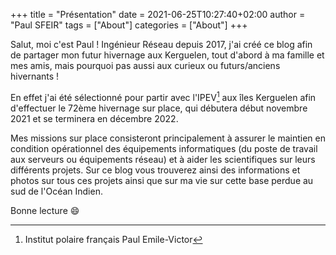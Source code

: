 +++
title = "Présentation"
date = 2021-06-25T10:27:40+02:00
author = "Paul SFEIR"
tags = ["About"]
categories = ["About"]
+++

Salut, moi c'est Paul ! Ingénieur Réseau depuis 2017, j'ai créé ce blog afin de partager mon futur hivernage aux Kerguelen, tout d'abord à ma famille et mes amis, mais pourquoi pas aussi aux curieux ou futurs/anciens hivernants !

En effet j'ai été sélectionné pour partir avec l'IPEV[^1] aux îles Kerguelen afin d'effectuer le 72ème hivernage sur place, qui débutera début novembre 2021 et se terminera en décembre 2022.

Mes missions sur place consisteront principalement à assurer le maintien en condition opérationnel des équipements informatiques (du poste de travail aux serveurs ou équipements réseau) et à aider les scientifiques sur leurs différents projets. Sur ce blog vous trouverez ainsi des informations et photos sur tous ces projets ainsi que sur ma vie sur cette base perdue au sud de l'Océan Indien.

Bonne lecture :smile: 


[^1]: Institut polaire français Paul Emile-Victor
